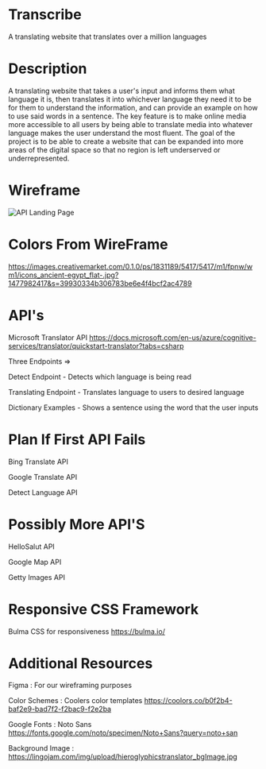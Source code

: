 # Transcribe
A translating website that translates over a million languages 
# Description
A translating website that takes a user's input and informs them what language it is, then  translates it into whichever language they need it to be for them to understand the information, and can provide an example on how to use said words in a sentence. The key feature is to make online media more accessible to all users by being able to translate media into whatever language makes the user understand the most fluent. The goal of the project is to be able to create a website that can be expanded into more areas of the digital space so that no region is left underserved or underrepresented.

# Wireframe



![API Landing Page](https://user-images.githubusercontent.com/81450209/143970736-a4955126-0364-4b36-b63d-329ce626521b.png)


# Colors From WireFrame
https://images.creativemarket.com/0.1.0/ps/1831189/5417/5417/m1/fpnw/wm1/icons_ancient-egypt_flat-.jpg?1477982417&s=39930334b306783be6e4f4bcf2ac4789


# API's
Microsoft Translator API 
https://docs.microsoft.com/en-us/azure/cognitive-services/translator/quickstart-translator?tabs=csharp

 Three Endpoints =>

Detect Endpoint - Detects which language is being read

Translating Endpoint -  Translates language to users to desired language

Dictionary Examples - Shows a sentence using the word that the user inputs

# Plan If First API Fails
Bing Translate API

Google Translate API

Detect Language API

# Possibly More API'S
HelloSalut API


Google Map API

Getty Images API

#  Responsive CSS Framework
Bulma CSS for responsiveness
https://bulma.io/

# Additional Resources
Figma : For our wireframing purposes

Color Schemes : Coolers color templates https://coolors.co/b0f2b4-baf2e9-bad7f2-f2bac9-f2e2ba

Google Fonts : Noto Sans https://fonts.google.com/noto/specimen/Noto+Sans?query=noto+san

Background Image : https://lingojam.com/img/upload/hieroglyphicstranslator_bgImage.jpg

